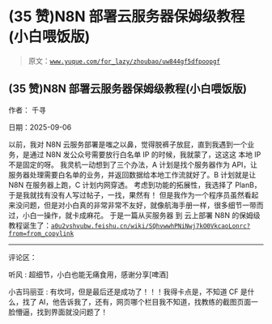 # (35 赞)N8N 部署云服务器保姆级教程(小白喂饭版)

> 原文：[`www.yuque.com/for_lazy/zhoubao/uw844gf5dfpoopgf`](https://www.yuque.com/for_lazy/zhoubao/uw844gf5dfpoopgf)

## (35 赞)N8N 部署云服务器保姆级教程(小白喂饭版)

作者： 千寻

日期：2025-09-06

以前，我对 N8N 云服务部署是嗤之以鼻，觉得脱裤子放屁，直到我遇到一个业务，是通过 N8N 发公众号需要放行白名单 IP 的时候，我就蒙了，这这这
本地 IP 不是固定的呀。
我灵机一动想到了三个办法，A 计划是找个服务器作为 API，让服务器处理需要白名单的业务，并返回数据给本地工作流就好了。B 计划就是让 N8N 在服务器上跑，C 计划内网穿透。
考虑到功能的拓展性，我选择了 PlanB，于是我就找有没有人写过帖子，一找，果然有！
但是我作为一个程序员虽然看起来没问题，但是对小白真的非常非常不友好，就像航海手册一样，很多细节一带而过，小白一操作，就卡成麻花。 于是一篇从买服务器 到
云上部署 N8N 的保姆级教程诞生了：[`a0u2vshvubw.feishu.cn/wiki/SQhvwwhPNiNwj7kO0VkcaoLonrc?from=from_copylink`](https://a0u2vshvubw.feishu.cn/wiki/SQhvwwhPNiNwj7kO0VkcaoLonrc?from=from_copylink)

* * *

评论区：

听风 : 超细节，小白也能无痛食用，感谢分享[啤酒]

小吉玛丽亚 : 有坎坷，但是最后还是成功了！！！我得卡点是，不知道 CF 是什么，找了 AI，他告诉我了，还有，网页哪个栏目我不知道，找教练的截图页面一脸懵逼，找到界面就没问题了！